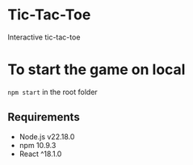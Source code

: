 # Tic-Tac-Toe

Interactive tic-tac-toe

# To start the game on local

`npm start` in the root folder

## Requirements

- Node.js v22.18.0
- npm 10.9.3
- React ^18.1.0
